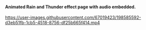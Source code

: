 #### Animated Rain and Thunder effect page with audio embedded.

https://user-images.githubusercontent.com/67019423/198585592-d3eb51fb-1cb5-4518-8756-df25b665f414.mp4
